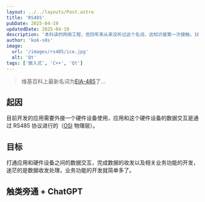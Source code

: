 ```yaml
---
layout: ../../layouts/Post.astro
title: 'RS485'
pubDate: 2025-04-19
updatedDate: 2025-04-19
description: '本科读的网络工程，但四年来从来没听过这个名词，这知识是第一次接触，10多天还用它开发了个小 App，写个文章记录下吧！'
author: 'kok-s0s'
image:
  url: '/images/rs485/ice.jpg'
  alt: 'Qt'
tags: ['嵌入式', 'C++', 'Qt']
---
```


> 维基百科上最新名词为[EIA-485](https://zh.wikipedia.org/wiki/EIA-485)了...

## 起因

目前开发的应用需要外接一个硬件设备使用，应用和这个硬件设备的数据交互是通过 RS485 协议进行的（[OSI](https://zh.wikipedia.org/wiki/OSI%E6%A8%A1%E5%9E%8B) 物理层）。

## 目标

打通应用和硬件设备之间的数据交互，完成数据的收发以及相关业务功能的开发，迷茫的是数据收发处理，业务功能的开发就简单多了。

## 触类旁通 + ChatGPT

